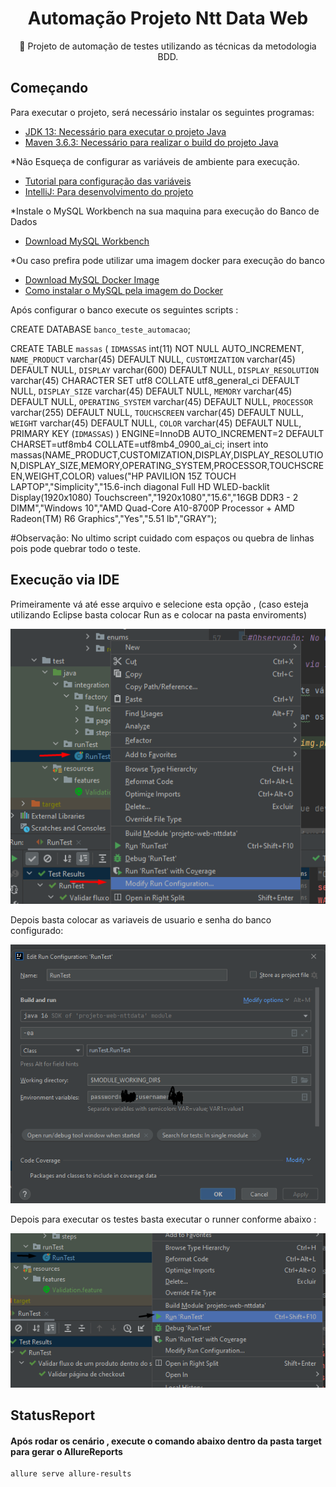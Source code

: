 <h1 align="center">Automação Projeto Ntt Data Web</h1>

</h1>
<p align="center">🚀 Projeto de automação de testes utilizando as técnicas da metodologia BDD.</p>


## Começando

Para executar o projeto, será necessário instalar os seguintes programas:

- [JDK 13: Necessário para executar o projeto Java](https://www.oracle.com/java/technologies/javase/jdk13-archive-downloads.html)
- [Maven 3.6.3: Necessário para realizar o build do projeto Java](https://downloads.apache.org/maven/maven-3/3.6.3/binaries/apache-maven-3.6.3-bin.zip)

*Não Esqueça de configurar as variáveis de ambiente para execução.
- [Tutorial para configuração das variáveis](https://medium.com/beelabacademy/configurando-vari%C3%A1veis-de-ambiente-java-home-e-maven-home-no-windows-e-unix-d9461f783c26#:~:text=Bom%2C%20mas%20o%20que%20s%C3%A3o,arquivos%20necess%C3%A1rios%2C%20inclusive%20os%20bin%C3%A1rios.)
- [IntelliJ: Para desenvolvimento do projeto](https://www.jetbrains.com/pt-br/idea/)

*Instale o MySQL Workbench na sua maquina para execução do Banco de Dados
- [Download MySQL Workbench](https://www.mysql.com/products/workbench/)
 
*Ou caso prefira pode utilizar uma imagem docker para execução do banco
- [Download MySQL Docker Image](https://docs.docker.com/desktop/windows/install/)
- [Como instalar o MySQL pela imagem do Docker](https://br.joaoneto.blog/suba-um-conteiner-mysql-no-docker/)

Após configurar o banco execute os seguintes scripts : 

CREATE DATABASE `banco_teste_automacao`;

CREATE TABLE `massas` (
`IDMASSAS` int(11) NOT NULL AUTO_INCREMENT,
`NAME_PRODUCT` varchar(45) DEFAULT NULL,
`CUSTOMIZATION` varchar(45) DEFAULT NULL,
`DISPLAY` varchar(600) DEFAULT NULL,
`DISPLAY_RESOLUTION` varchar(45) CHARACTER SET utf8 COLLATE utf8_general_ci DEFAULT NULL,
`DISPLAY_SIZE` varchar(45) DEFAULT NULL,
`MEMORY` varchar(45) DEFAULT NULL,
`OPERATING_SYSTEM` varchar(45) DEFAULT NULL,
`PROCESSOR` varchar(255) DEFAULT NULL,
`TOUCHSCREEN` varchar(45) DEFAULT NULL,
`WEIGHT` varchar(45) DEFAULT NULL,
`COLOR` varchar(45) DEFAULT NULL,
PRIMARY KEY (`IDMASSAS`)
) ENGINE=InnoDB AUTO_INCREMENT=2 DEFAULT CHARSET=utf8mb4 COLLATE=utf8mb4_0900_ai_ci;
insert into
massas(NAME_PRODUCT,CUSTOMIZATION,DISPLAY,DISPLAY_RESOLUTION,DISPLAY_SIZE,MEMORY,OPERATING_SYSTEM,PROCESSOR,TOUCHSCREEN,WEIGHT,COLOR)
values("HP PAVILION 15Z TOUCH LAPTOP","Simplicity","15.6-inch diagonal Full HD WLED-backlit Display(1920x1080) Touchscreen","1920x1080","15.6","16GB DDR3 - 2 DIMM","Windows 10","AMD Quad-Core A10-8700P Processor + AMD Radeon(TM) R6 Graphics","Yes","5.51 lb","GRAY");

#Observação: No ultimo script cuidado com espaços ou quebra de linhas pois pode quebrar todo o teste.

## Execução via IDE

Primeiramente vá até esse arquivo e selecione esta opção , (caso esteja utilizando Eclipse basta colocar Run as e colocar na pasta enviroments)

![img_1.png](img_1.png)

Depois basta colocar as variaveis de usuario e senha do banco configurado:

![img_2.png](img_2.png)

Depois para executar os testes basta executar o runner conforme abaixo :

![img_3.png](img_3.png)


## StatusReport
####  Após rodar os cenário , execute o comando abaixo dentro da pasta target para gerar o AllureReports
```bash
allure serve allure-results
```
